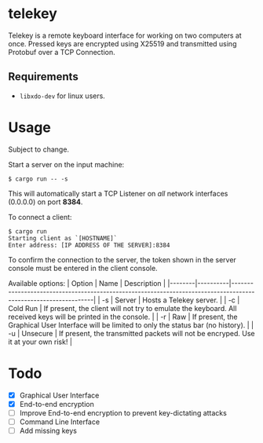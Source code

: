 # telekey
Telekey is a remote keyboard interface for working on two computers at once.
Pressed keys are encrypted using X25519 and transmitted using Protobuf over a
TCP Connection.

## Requirements
- `libxdo-dev` for linux users.

# Usage
Subject to change.

Start a server on the input machine:
```shell
$ cargo run -- -s
```
This will automatically start a TCP Listener on *all* network interfaces (0.0.0.0)
on port **8384**.

To connect a client:
```shell
$ cargo run
Starting client as `[HOSTNAME]`
Enter address: [IP ADDRESS OF THE SERVER]:8384
```
To confirm the connection to the server, the token shown in the server console must be entered in the client console.

Available options:
| Option | Name     | Description                                                                                                    |
|--------|----------|----------------------------------------------------------------------------------------------------------------|
| -s     | Server   | Hosts a Telekey server.                                                                                        |
| -c     | Cold Run | If present, the client will not try to emulate the keyboard. All received keys will be printed in the console. |
| -r     | Raw      | If present, the Graphical User Interface will be limited to only the status bar (no history).                  |
| -u     | Unsecure | If present, the transmitted packets will not be encryped. Use it at your own risk!                             |

# Todo
- [x] Graphical User Interface
- [x] End-to-end encryption
- [ ] Improve End-to-end encryption to prevent key-dictating attacks
- [ ] Command Line Interface
- [ ] Add missing keys
